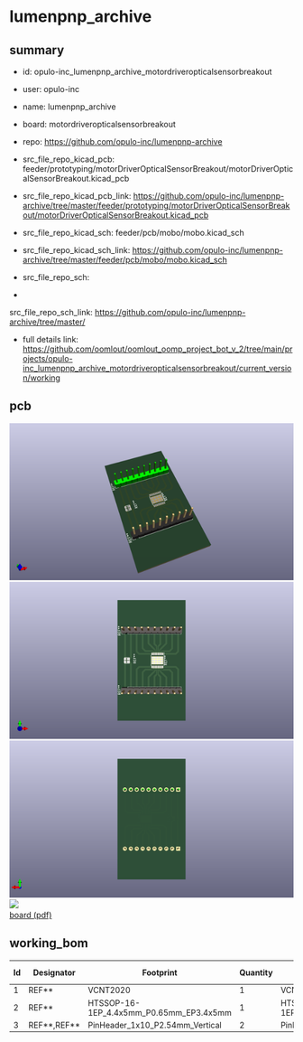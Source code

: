 # lumenpnp_archive
 
## summary 
* id: opulo-inc_lumenpnp_archive_motordriveropticalsensorbreakout
* user: opulo-inc
* name: lumenpnp_archive
* board: motordriveropticalsensorbreakout
* repo: https://github.com/opulo-inc/lumenpnp-archive
* src_file_repo_kicad_pcb: feeder/prototyping/motorDriverOpticalSensorBreakout/motorDriverOpticalSensorBreakout.kicad_pcb
* src_file_repo_kicad_pcb_link: https://github.com/opulo-inc/lumenpnp-archive/tree/master/feeder/prototyping/motorDriverOpticalSensorBreakout/motorDriverOpticalSensorBreakout.kicad_pcb
* src_file_repo_kicad_sch: feeder/pcb/mobo/mobo.kicad_sch
* src_file_repo_kicad_sch_link: https://github.com/opulo-inc/lumenpnp-archive/tree/master/feeder/pcb/mobo/mobo.kicad_sch

* src_file_repo_sch: 
*
 src_file_repo_sch_link: https://github.com/opulo-inc/lumenpnp-archive/tree/master/
* full details link: https://github.com/oomlout/oomlout_oomp_project_bot_v_2/tree/main/projects/opulo-inc_lumenpnp_archive_motordriveropticalsensorbreakout/current_version/working  


## pcb  
![](working_3d_600.png) 
![](working_3d_front_600.png)  
![](working_3d_back_600.png)  
![](working_600.png)  
[board (pdf)](working.pdf)  

## working_bom
| Id | Designator | Footprint | Quantity | Designation | Supplier and ref |  | None | 
| --- | --- | --- | --- | --- | --- | --- | --- | 
| 1 | REF** | VCNT2020 | 1 | VCNT2020 |  |  | [''] | 
| 2 | REF** | HTSSOP-16-1EP_4.4x5mm_P0.65mm_EP3.4x5mm | 1 | HTSSOP-16-1EP_4.4x5mm_P0.65mm_EP3.4x5mm |  |  | [''] | 
| 3 | REF**,REF** | PinHeader_1x10_P2.54mm_Vertical | 2 | PinHeader_1x10_P2.54mm_Vertical |  |  | [''] | 




